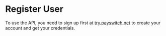 # Register User

To use the API, you need to sign up first at [try.payswitch.net](https://try.payswitch.net) to create your account and get your credentials.
